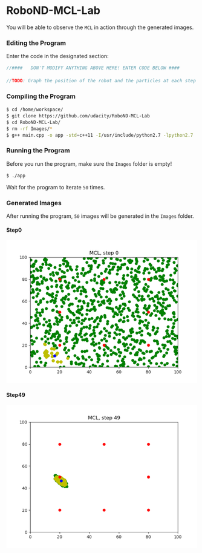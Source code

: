 
# RoboND-MCL-Lab
You will be able to observe the `MCL` in action through the generated images. 

### Editing the Program
Enter the code in the designated section:
```C++
//####   DON'T MODIFY ANYTHING ABOVE HERE! ENTER CODE BELOW ####
		
//TODO: Graph the position of the robot and the particles at each step 
```

### Compiling the Program
```sh
$ cd /home/workspace/
$ git clone https://github.com/udacity/RoboND-MCL-Lab
$ cd RoboND-MCL-Lab/
$ rm -rf Images/*
$ g++ main.cpp -o app -std=c++11 -I/usr/include/python2.7 -lpython2.7
```

### Running the Program
Before you run the program, make sure the `Images` folder is empty!
```sh
$ ./app
```
Wait for the program to iterate `50` times.

### Generated Images
After running the program, `50` images will be generated in the `Images` folder.
#### Step0
![alt text](Images/Step0.png)
#### Step49
![alt text](Images/Step49.png)


